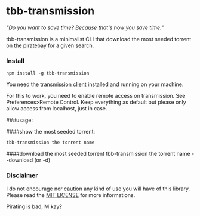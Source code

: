 tbb-transmission
================

*"Do you want to save time? Because that's how you save time."* 

tbb-transmission is a minimalist CLI that download the most seeded torrent on the piratebay for a given search.

### Install

    npm install -g tbb-transmission

You need the [transmission client](http://www.transmissionbt.com/) installed and running on your machine.

For this to work, you need to enable remote access on transmission. See Preferences>Remote Control. Keep everything as default but please only allow access from localhost, just in case.

###usage:

####show the most seeded torrent:

    tbb-transmission the torrent name

####download the most seeded torrent 
    tbb-transmission the torrent name --download (or -d)
    

### Disclaimer

I do not encourage nor caution any kind of use you will have of this library. Please read the [MIT LICENSE](http://opensource.org/licenses/MIT) for more informations.

Pirating is bad, M'kay?
